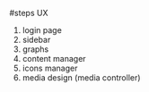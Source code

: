 #steps UX

1. login page
2. sidebar
3. graphs
4. content manager 
5. icons manager
6. media design (media controller)
